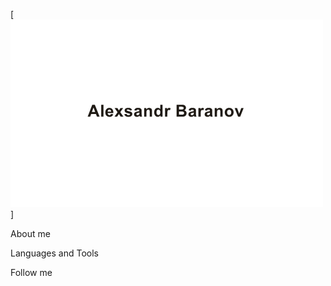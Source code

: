 [![Header](https://github.com/alexsandr10/alexsandr10/blob/main/assets/header.png)]

About me

Languages and Tools

Follow me
